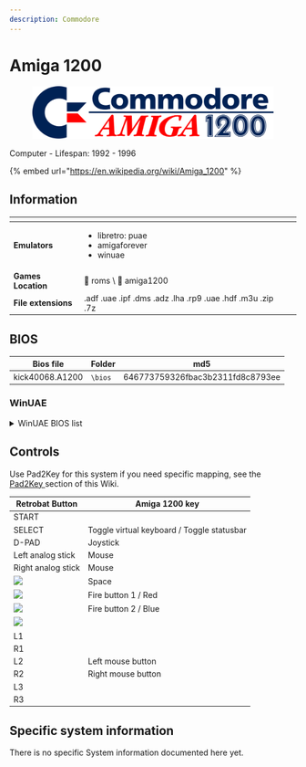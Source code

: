 ```yaml
---
description: Commodore
---
```


# Amiga 1200



<figure><img src="https://raw.githubusercontent.com/fabricecaruso/es-theme-carbon/5149a33eed46b2af638b06119397d4023b75131f/art/logos/amiga1200.svg" alt=""><figcaption></figcaption></figure>

Computer - Lifespan: 1992 - 1996

{% embed url="https://en.wikipedia.org/wiki/Amiga_1200" %}

## Information

<table data-header-hidden><thead><tr><th></th><th></th><th data-hidden></th></tr></thead><tbody><tr><td><strong>Emulators</strong></td><td><ul><li>libretro: puae</li><li>amigaforever</li><li>winuae</li></ul></td><td></td></tr><tr><td><strong>Games Location</strong></td><td><span data-gb-custom-inline data-tag="emoji" data-code="1f4c1">📁</span> roms \ <span data-gb-custom-inline data-tag="emoji" data-code="1f4c2">📂</span> amiga1200</td><td></td></tr><tr><td><strong>File extensions</strong></td><td>.adf .uae .ipf .dms .adz .lha .rp9 .uae .hdf .m3u .zip .7z</td><td></td></tr></tbody></table>

## BIOS

| Bios file       | Folder  | md5                              |
| --------------- | ------- | -------------------------------- |
| kick40068.A1200 | `\bios` | 646773759326fbac3b2311fd8c8793ee |

### WinUAE

<details>

<summary>WinUAE BIOS list</summary>

Kickstart v1.3 r34.5 (1987)(Commodore)(A500-A1000-A2000-CDTV)\[!].rom

Kickstart v1.3 r34.5 (1987)(Commodore)(A500-A1000-A2000-CDTV)\[o].rom

Kickstart v3.1 r40.68 (1993)(Commodore)(A1200)\[!].rom

KICK13.ROM

</details>

## Controls

Use Pad2Key for this system if you need specific mapping, see the [Pad2Key ](../../../../controllers/pad2key.md)section of this Wiki.

| Retrobat Button                                          | Amiga 1200 key                             |
| -------------------------------------------------------- | ------------------------------------------ |
| START                                                    |                                            |
| SELECT                                                   | Toggle virtual keyboard / Toggle statusbar |
| D-PAD                                                    | Joystick                                   |
| Left analog stick                                        | Mouse                                      |
| Right analog stick                                       | Mouse                                      |
| ![](<../../../../.gitbook/assets/image (2) (1) (1).png>) | Space                                      |
| ![](<../../../../.gitbook/assets/image (1) (2) (1).png>) | Fire button 1 / Red                        |
| ![](<../../../../.gitbook/assets/image (4) (1).png>)     | Fire button 2 / Blue                       |
| ![](<../../../../.gitbook/assets/image (3) (1) (2).png>) |                                            |
| L1                                                       |                                            |
| R1                                                       |                                            |
| L2                                                       | Left mouse button                          |
| R2                                                       | Right mouse button                         |
| L3                                                       |                                            |
| R3                                                       |                                            |

## Specific system information

There is no specific System information documented here yet.
